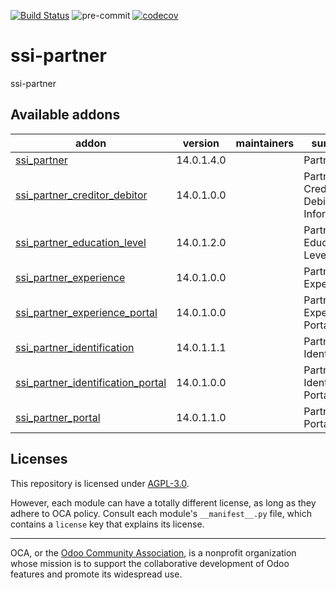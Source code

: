 [![Build Status](https://travis-ci.com/open-synergy/ssi-partner.svg?branch=14.0)](https://travis-ci.com/open-synergy/ssi-partner)
![pre-commit](https://github.com/open-synergy/ssi-partner/actions/workflows/pre-commit.yml/badge.svg)
[![codecov](https://codecov.io/gh/open-synergy/ssi-partner/branch/14.0/graph/badge.svg)](https://codecov.io/gh/open-synergy/ssi-partner)

<!-- /!\ do not modify above this line -->

# ssi-partner

ssi-partner

<!-- /!\ do not modify below this line -->

<!-- prettier-ignore-start -->

[//]: # (addons)

Available addons
----------------
addon | version | maintainers | summary
--- | --- | --- | ---
[ssi_partner](ssi_partner/) | 14.0.1.4.0 |  | Partner App
[ssi_partner_creditor_debitor](ssi_partner_creditor_debitor/) | 14.0.1.0.0 |  | Partner Creditor and Debitor Information
[ssi_partner_education_level](ssi_partner_education_level/) | 14.0.1.2.0 |  | Partner Education Level
[ssi_partner_experience](ssi_partner_experience/) | 14.0.1.0.0 |  | Partner Experience
[ssi_partner_experience_portal](ssi_partner_experience_portal/) | 14.0.1.0.0 |  | Partner Experience Portal
[ssi_partner_identification](ssi_partner_identification/) | 14.0.1.1.1 |  | Partner Identification
[ssi_partner_identification_portal](ssi_partner_identification_portal/) | 14.0.1.0.0 |  | Partner Identification Portal
[ssi_partner_portal](ssi_partner_portal/) | 14.0.1.1.0 |  | Partner Portal

[//]: # (end addons)

<!-- prettier-ignore-end -->

## Licenses

This repository is licensed under [AGPL-3.0](LICENSE).

However, each module can have a totally different license, as long as they adhere to OCA
policy. Consult each module's `__manifest__.py` file, which contains a `license` key
that explains its license.

----

OCA, or the [Odoo Community Association](http://odoo-community.org/), is a nonprofit
organization whose mission is to support the collaborative development of Odoo features
and promote its widespread use.
